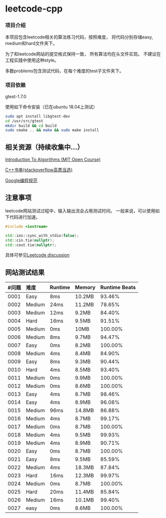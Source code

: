 # leetcode-cpp

### 项目介绍
本项目包含leetcode相关的算法练习代码，按照难度，
将代码分别存储easy, medium和hard文件夹下。

为了和leetcode网站的提交格式保持一致，
所有算法均在头文件实现。
不建议在工程实践中使用这种style。

多数problems包含测试代码，在每个难度的test子文件夹下。

### 项目依赖
gtest-1.7.0

使用如下命令安装（已在ubuntu 18.04上测试）
```bash
sudo apt install libgtest-dev
cd /usr/src/gtest
mkdir build && cd build
sudo cmake .. && make && sudo make install
```

相关资源（持续收集中...）
--
[Introduction To Algorithms (MIT Open Course)](https://ocw.mit.edu/courses/electrical-engineering-and-computer-science/6-006-introduction-to-algorithms-fall-2011/lecture-videos/)

[C++书单(stackoverflow高票当选)](https://stackoverflow.com/questions/388242/the-definitive-c-book-guide-and-list)

[Google编程规范](https://zh-google-styleguide.readthedocs.io/en/latest/google-cpp-styleguide/contents/)

注意事项
--
leetcode网站测试过程中，输入输出流会占用测试时间。
一般来说，可以使用如下代码进行加速。
```c++
#include <iostream>

std::ios::sync_with_stdio(false);
std::cin.tie(nullptr);
std::cout.tie(nullptr);
```
具体可参见[Leetcode discussion](https://leetcode.com/discuss/general-discussion/130845/Can-someone-explain-these-codes-(sync_with_stdio(false))-Thanks-a-lot-!/)

网站测试结果
--
| #问题 | 难度 | Runtime | Memory | Runtime Beats |
| :--- | :--- | :---    | :---   | :---   |
| 0001 | Easy   | 8ms   | 10.2MB    | 93.46%  |
| 0002 | Medium | 24ms  | 11.2MB    | 78.65%  |
| 0003 | Medium | 12ms  | 9.2MB     | 84.40%  |
| 0004 | Hard   | 16ms  | 9.5MB     | 91.51%  |
| 0005 | Medium | 0ms   | 10MB      | 100.00% |
| 0006 | Medium | 8ms   | 9.7MB     | 94.47%  |
| 0007 | Easy   | 0ms   | 8.2MB     | 100.00% |
| 0008 | Medium | 4ms   | 8.4MB     | 84.90%  |
| 0009 | Easy   | 8ms   | 9.3MB     | 90.44%  |
| 0010 | Hard   | 4ms   | 8.5MB     | 93.40%  |
| 0011 | Medium | 0ms   | 9.9MB     | 100.00% |
| 0012 | Medium | 0ms   | 8.6MB     | 100.00% |
| 0013 | Easy   | 4ms   | 8.7MB     | 98.46%  |
| 0014 | Easy   | 4ms   | 8.9MB     | 96.08%  |
| 0015 | Medium | 96ms  | 14.8MB    | 86.88%  |
| 0016 | Medium | 4ms   | 8.7MB     | 99.17%  |
| 0017 | Medium | 0ms   | 8.7MB     | 100.00% |
| 0018 | Medium | 4ms   | 9.5MB     | 99.93%  |
| 0019 | Medium | 4ms   | 8.9MB     | 90.71%  |
| 0020 | Easy   | 0ms   | 8.7MB     | 100.00% |
| 0021 | Easy   | 8ms   | 9.5MB     | 85.59%  |
| 0022 | Medium | 4ms   | 18.3MB    | 87.84%  |
| 0023 | Hard   | 16ms  | 12.3MB    | 99.97%  |
| 0024 | Medium | 0ms   | 8.7MB     | 100.00% |
| 0025 | Hard   | 20ms  | 11.4MB    | 85.84%  |
| 0026 | Medium | 16ms  | 10.1MB    | 99.40%  |
| 0027 | easy   | 0ms   | 8.6MB     | 100.00% |
